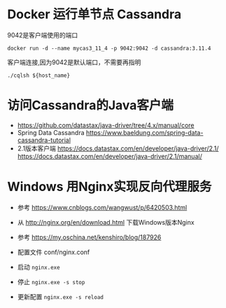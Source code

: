 # Docker 运行单节点 Cassandra
9042是客户端使用的端口
```shell
docker run -d --name mycas3_11_4 -p 9042:9042 -d cassandra:3.11.4
```

客户端连接,因为9042是默认端口，不需要再指明
```shell
./cqlsh ${host_name}
```

# 访问Cassandra的Java客户端
* https://github.com/datastax/java-driver/tree/4.x/manual/core
* Spring Data Cassandra https://www.baeldung.com/spring-data-cassandra-tutorial
* 2.1版本客户端 https://docs.datastax.com/en/developer/java-driver/2.1/  
https://docs.datastax.com/en/developer/java-driver/2.1/manual/

# Windows 用Nginx实现反向代理服务
* 参考 https://www.cnblogs.com/wangwust/p/6420503.html
* 从 http://nginx.org/en/download.html 下载Windows版本Nginx

* 参考 https://my.oschina.net/kenshiro/blog/187926
* 配置文件 conf/nginx.conf
* 启动 ```nginx.exe```
* 停止 ```nginx.exe -s stop```
* 更新配置 ```nginx.exe -s reload```
